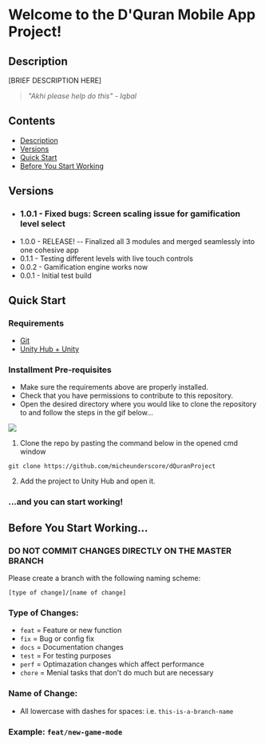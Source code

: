 # Welcome to the D'Quran Mobile App Project!
## Description
[BRIEF DESCRIPTION HERE]
> *"Akhi please help do this" - Iqbal*

## Contents
- [Description](#description)
- [Versions](#versions)
- [Quick Start](#quick-start)
- [Before You Start Working](#before-you-start-working)

## Versions
- ### 1.0.1 - Fixed bugs: Screen scaling issue for gamification level select
- 1.0.0 - RELEASE! -- Finalized all 3 modules and merged seamlessly into one cohesive app
- 0.1.1 - Testing different levels with live touch controls
- 0.0.2 - Gamification engine works now
- 0.0.1 - Initial test build

## Quick Start
### Requirements
- [Git](https://git-scm.com/downloads)
- [Unity Hub + Unity](https://unity.com/download)

### Installment Pre-requisites
- Make sure the requirements above are properly installed.
- Check that you have permissions to contribute to this repository.
- Open the desired directory where you would like to clone the repository to and follow the steps in the gif below...

![](https://i.imgur.com/V1CwPfK.gif)

1. Clone the repo by pasting the command below in the opened cmd window
```
git clone https://github.com/micheunderscore/dQuranProject
```

2. Add the project to Unity Hub and open it.

### ...and you can start working!

## Before You Start Working...

### DO NOT COMMIT CHANGES DIRECTLY ON THE MASTER BRANCH

Please create a branch with the following naming scheme:
```
[type of change]/[name of change]
```

### Type of Changes:
- `feat`  = Feature or new function
- `fix`   = Bug or config fix
- `docs`  = Documentation changes
- `test`  = For testing purposes
- `perf`  = Optimazation changes which affect performance 
- `chore` = Menial tasks that don't do much but are necessary

### Name of Change:
- All lowercase with dashes for spaces: i.e. `this-is-a-branch-name`

### Example: `feat/new-game-mode`
